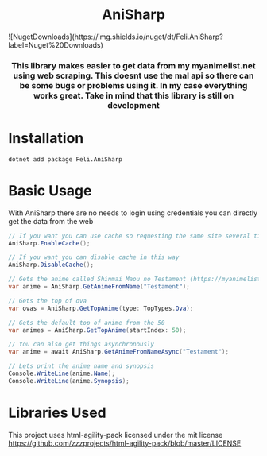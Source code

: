 <h1 align="center">AniSharp</h1>
![NugetDownloads](https://img.shields.io/nuget/dt/Feli.AniSharp?label=Nuget%20Downloads)
<h3 align="center">This library makes easier to get data from my myanimelist.net using web scraping. This doesnt use the mal api so there can be some bugs or problems using it. In my case everything works great. Take in mind that this library is still on development</h3>

# Installation 
```
dotnet add package Feli.AniSharp
```

# Basic Usage
With AniSharp there are no needs to login using credentials you can directly get the data from the web

```csharp
// If you want you can use cache so requesting the same site several times will be faster
AniSharp.EnableCache();

// If you want you can disable cache in this way
AniSharp.DisableCache();

// Gets the anime called Shinmai Maou no Testament (https://myanimelist.net/anime/23233/Shinmai_Maou_no_Testament)
var anime = AniSharp.GetAnimeFromName("Testament");

// Gets the top of ova
var ovas = AniSharp.GetTopAnime(type: TopTypes.Ova);

// Gets the default top of anime from the 50
var animes = AniSharp.GetTopAnime(startIndex: 50);

// You can also get things asynchronously
var anime = await AniSharp.GetAnimeFromNameAsync("Testament");

// Lets print the anime name and synopsis
Console.WriteLine(anime.Name);
Console.WriteLine(anime.Synopsis);
```

# Libraries Used
This project uses html-agility-pack licensed under the mit license https://github.com/zzzprojects/html-agility-pack/blob/master/LICENSE
